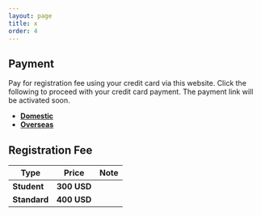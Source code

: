 ```yaml
---
layout: page
title: x
order: 4
---
```


## Payment
Pay for registration fee using your credit card via this website. Click the following to proceed with your credit card payment. The payment link will be activated soon.
* <a href = "ddd">**Domestic**</a>
* <a href = "ddd">**Overseas**</a>



## Registration Fee
| Type    | Price | Note |
|---|---|---|
| **Student** | **300 USD** |
| **Standard** | **400 USD** |

